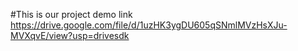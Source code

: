 #This is our project demo link
https://drive.google.com/file/d/1uzHK3ygDU605qSNmlMVzHsXJu-MVXqvE/view?usp=drivesdk
